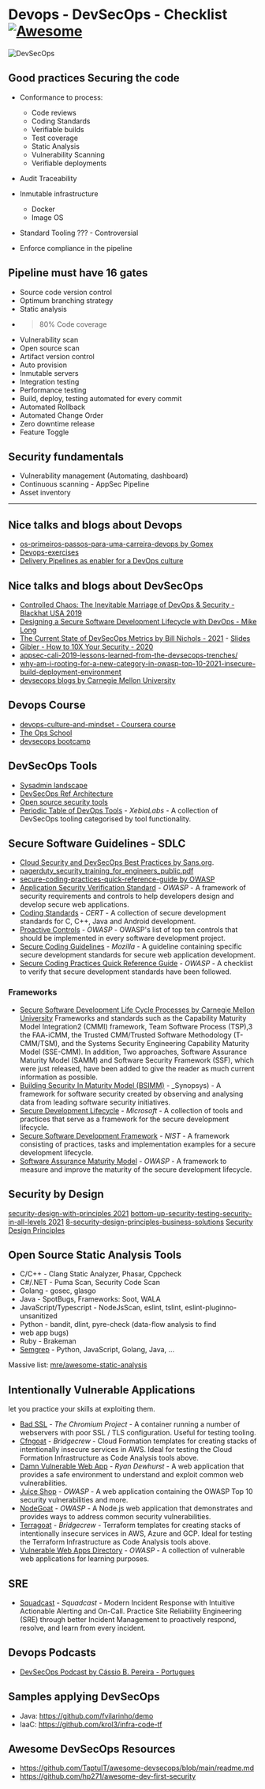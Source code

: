 # Devops - DevSecOps - Checklist [![Awesome](https://awesome.re/badge.svg)](https://github.com/krol3/devsecops-resources)

![DevSecOps](https://github.com/krol3/devsecops-resources/blob/main/devsecops.png)

## Good practices Securing the code

- Conformance to process:
  * Code reviews
  * Coding Standards
  * Verifiable builds
  * Test coverage
  * Static Analysis
  * Vulnerability Scanning
  * Verifiable deployments

- Audit Traceability

- Inmutable infrastructure
  * Docker
  * Image OS

- Standard Tooling ??? - Controversial

- Enforce compliance in the pipeline

## Pipeline must have 16 gates
* Source code version control
* Optimum branching strategy
* Static analysis
* > 80% Code coverage
* Vulnerability scan
* Open source scan
* Artifact version control
* Auto provision
* Inmutable servers
* Integration testing
* Performance testing
* Build, deploy, testing automated for every commit
* Automated Rollback
* Automated Change Order
* Zero downtime release
* Feature Toggle

## Security fundamentals
- Vulnerability management (Automating, dashboard)
- Continuous scanning - AppSec Pipeline
- Asset inventory

---
## Nice talks and blogs about Devops
- [os-primeiros-passos-para-uma-carreira-devops by Gomex](https://gomex.me/2018/01/05/os-primeiros-passos-para-uma-carreira-devops/)
- [Devops-exercises](https://github.com/bregman-arie/devops-exercises)
- [Delivery Pipelines as enabler for a DevOps culture](https://medium.com/hackernoon/delivery-pipelines-as-enabler-for-a-devops-culture-ebc45963f703)

## Nice talks and blogs about DevSecOps
* [Controlled Chaos: The Inevitable Marriage of DevOps & Security - Blackhat USA 2019](https://youtu.be/LGaD9p1rQ2s)
* [Designing a Secure Software Development Lifecycle with DevOps - Mike Long](https://youtu.be/yqqhrrZK62Q)
* [The Current State of DevSecOps Metrics by Bill Nichols - 2021](https://insights.sei.cmu.edu/blog/the-current-state-of-devsecops-metrics/) - [Slides](https://published-prd.lanyonevents.com/published/rsaus20/sessionsFiles/17446/2020_USA20_DSO-T11_01_DevSecOps%20State%20of%20the%20Union.pdf)
* [Gibler - How to 10X Your Security - 2020](https://docs.google.com/presentation/d/1lfEvXtw5RTj3JmXwSQDXy8or87_BHrFbo1ZtQQlHbq0/edit?usp=sharing)
* [appsec-cali-2019-lessons-learned-from-the-devsecops-trenches/](https://tldrsec.com/blog/appsec-cali-2019-lessons-learned-from-the-devsecops-trenches/)
* [why-am-i-rooting-for-a-new-category-in-owasp-top-10-2021-insecure-build-deployment-environment](https://infosecwriteups.com/why-am-i-rooting-for-a-new-category-in-owasp-top-10-2021-insecure-build-deployment-environment-e255242530e9)
* [devsecops blogs by Carnegie Mellon University](https://insights.sei.cmu.edu/blog/topics/devsecops/)

## Devops Course 

* [devops-culture-and-mindset - Coursera course](https://www.coursera.org/learn/devops-culture-and-mindset/home/welcome)
* [The Ops School](https://www.opsschool.org/introduction.html)
* [devsecops bootcamp](http://devsecops.github.io/)


## DevSecOps Tools
* [Sysadmin landscape](https://sysadmin.it-landscape.info/)
* [DevSecOps Ref Architecture](https://www.sonatype.com/hubfs/DevSecOps%20Reference%20Architecture.pdf)
* [Open source security tools](https://techblog.bozho.net/list-of-open-source-security-tools/)
* [Periodic Table of DevOps Tools](https://xebialabs.com/periodic-table-of-devops-tools/) - _XebiaLabs_ - A collection of DevSecOps tooling categorised by tool functionality.

## Secure Software Guidelines - SDLC

- [Cloud Security and DevSecOps Best Practices by Sans.org](https://www.sans.org/security-resources/posters/cloud-security-devsecops-practices/200/download).
- [pagerduty_security_training_for_engineers_public.pdf](https://sudo.pagerduty.com/assets/pdf/pagerduty_security_training_for_engineers_public.pdf)
- [secure-coding-practices-quick-reference-guide by OWASP](https://owasp.org/www-project-secure-coding-practices-quick-reference-guide/migrated_content)
- [Application Security Verification Standard](https://owasp.org/www-project-application-security-verification-standard/) - _OWASP_ - A framework of security requirements and controls to help developers design and develop secure web applications.
- [Coding Standards](https://wiki.sei.cmu.edu/confluence/display/seccode/SEI+CERT+Coding+Standards) - _CERT_ - A collection of secure development standards for C, C++, Java and Android development.
- [Proactive Controls](https://owasp.org/www-project-proactive-controls/) - _OWASP_ - OWASP's list of top ten controls that should be implemented in every software development project.
- [Secure Coding Guidelines](https://wiki.mozilla.org/WebAppSec/Secure_Coding_Guidelines) - _Mozilla_ - A guideline containing specific secure development standards for secure web application development.
- [Secure Coding Practices Quick Reference Guide](https://owasp.org/www-pdf-archive/OWASP_SCP_Quick_Reference_Guide_v2.pdf) - _OWASP_ - A checklist to verify that secure development standards have been followed.

### Frameworks
- [Secure Software Development Life Cycle Processes by Carnegie Mellon University](https://resources.sei.cmu.edu/asset_files/WhitePaper/2013_019_001_297287.pdf)
Frameworks and standards such as the Capability Maturity Model Integration2 (CMMI) framework, Team Software Process (TSP),3 the FAA-iCMM, the Trusted CMM/Trusted Software Methodology (T-CMM/TSM), and the Systems Security Engineering Capability Maturity Model (SSE-CMM). In addition, Two approaches, Software Assurance Maturity Model (SAMM) and Software Security Framework (SSF), which were just released, have been added to give the reader as much current information as possible.
- [Building Security In Maturity Model (BSIMM)](https://www.bsimm.com/framework.html) - _Synopsys) - A framework for software security created by observing and analysing data from leading software security initiatives.
- [Secure Development Lifecycle](https://www.microsoft.com/en-us/securityengineering/sdl/practices) - _Microsoft_ - A collection of tools and practices that serve as a framework for the secure development lifecycle.
- [Secure Software Development Framework](https://csrc.nist.gov/CSRC/media/Publications/white-paper/2019/06/07/mitigating-risk-of-software-vulnerabilities-with-ssdf/draft/documents/ssdf-for-mitigating-risk-of-software-vulns-draft.pdf) - _NIST_ - A framework consisting of practices, tasks and implementation examples for a secure development lifecycle.
- [Software Assurance Maturity Model](https://github.com/OWASP/samm) - _OWASP_ - A framework to measure and improve the maturity of the secure development lifecycle.

## Security by Design
[security-design-with-principles 2021](https://medium.com/ouspg/security-design-with-principles-a8c045765b93)
[bottom-up-security-testing-security-in-all-levels 2021](https://medium.com/ouspg/bottom-up-security-testing-security-in-all-levels-654e4f7e8ed7)
[8-security-design-principles-business-solutions](https://www.openbusinesscouncil.org/8-security-design-principles-business-solutions/)
[Security Design Principles](https://line.17qq.com/articles/klgpomlov.html)

## Open Source Static Analysis Tools
* C/C++ - Clang Static Analyzer, Phasar, Cppcheck
* C#/.NET - Puma Scan, Security Code Scan
* Golang - gosec, glasgo
* Java - SpotBugs, Frameworks: Soot, WALA
* JavaScript/Typescript - NodeJsScan, eslint, tslint, eslint-pluginno-unsanitized
* Python - bandit, dlint, pyre-check (data-flow analysis to find
* web app bugs)
* Ruby - Brakeman
* [Semgrep](https://github.com/returntocorp/semgrep#readme) - Python, JavaScript, Golang, Java, ...


Massive list: [mre/awesome-static-analysis](https://github.com/analysis-tools-dev/static-analysis)

## Intentionally Vulnerable Applications

let you practice your skills at exploiting them.

- [Bad SSL](https://github.com/chromium/badssl.com) - _The Chromium Project_ - A container running a number of webservers with poor SSL / TLS configuration. Useful for testing tooling.
- [Cfngoat](https://github.com/bridgecrewio/cfngoat) - _Bridgecrew_ - Cloud Formation templates for creating stacks of intentionally insecure services in AWS. Ideal for testing the Cloud Formation Infrastructure as Code Analysis tools above.
- [Damn Vulnerable Web App](http://www.dvwa.co.uk/) - _Ryan Dewhurst_ - A web application that provides a safe environment to understand and exploit common web vulnerabilities.
- [Juice Shop](https://github.com/bkimminich/juice-shop) - _OWASP_ - A web application containing the OWASP Top 10 security vulnerabilities and more.
- [NodeGoat](https://github.com/OWASP/NodeGoat) - _OWASP_ - A Node.js web application that demonstrates and provides ways to address common security vulnerabilities.
- [Terragoat](https://github.com/bridgecrewio/terragoat) - _Bridgecrew_ - Terraform templates for creating stacks of intentionally insecure services in AWS, Azure and GCP. Ideal for testing the Terraform Infrastructure as Code Analysis tools above.
- [Vulnerable Web Apps Directory](https://owasp.org/www-project-vulnerable-web-applications-directory) - _OWASP_ - A collection of vulnerable web applications for learning purposes.

## SRE
- [Squadcast](https://squadcast.com) - _Squadcast_ - Modern Incident Response with Intuitive Actionable Alerting and On-Call. Practice Site Reliability Engineering
(SRE) through better Incident Management to proactively respond, resolve, and learn from every incident.

## Devops Podcasts

* [DevSecOps Podcast by Cássio B. Pereira - Portugues](https://youtube.com/playlist?list=PLC2UsZBhySmJU0EYM6kzgchnXikYXZzmi)

## Samples applying DevSecOps

* Java: https://github.com/fvilarinho/demo
* IaaC: https://github.com/krol3/infra-code-tf

## Awesome DevSecOps Resources
- https://github.com/TaptuIT/awesome-devsecops/blob/main/readme.md
- https://github.com/hp271/awesome-dev-first-security
